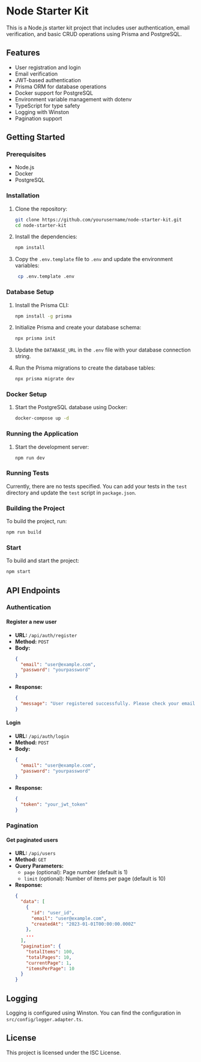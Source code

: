 # Node Starter Kit

This is a Node.js starter kit project that includes user authentication, email verification, and basic CRUD operations using Prisma and PostgreSQL.

## Features

- User registration and login
- Email verification
- JWT-based authentication
- Prisma ORM for database operations
- Docker support for PostgreSQL
- Environment variable management with dotenv
- TypeScript for type safety
- Logging with Winston
- Pagination support

## Getting Started

### Prerequisites

- Node.js
- Docker
- PostgreSQL

### Installation

1. Clone the repository:

    ```sh
    git clone https://github.com/yourusername/node-starter-kit.git
    cd node-starter-kit
    ```

2. Install the dependencies:

    ```sh
    npm install
    ```

3. Copy the `.env.template` file to `.env` and update the environment variables:

   ```sh
    cp .env.template .env
    ```

### Database Setup

1. Install the Prisma CLI:

    ```sh
    npm install -g prisma
    ```

2. Initialize Prisma and create your database schema:

    ```sh
    npx prisma init
    ```

3. Update the `DATABASE_URL` in the `.env` file with your database connection string.

4. Run the Prisma migrations to create the database tables:

    ```sh
    npx prisma migrate dev
    ```

### Docker Setup

1. Start the PostgreSQL database using Docker:

    ```sh
    docker-compose up -d
    ```

### Running the Application

1. Start the development server:

    ```sh
    npm run dev
    ```

### Running Tests

Currently, there are no tests specified. You can add your tests in the `test` directory and update the `test` script in `package.json`.

### Building the Project

To build the project, run:

```sh
npm run build
````

### Start

To build and start the project:

```sh
npm start
```

## API Endpoints

### Authentication

#### Register a new user

- **URL:** `/api/auth/register`
- **Method:** `POST`
- **Body:**
  ```json
  {
    "email": "user@example.com",
    "password": "yourpassword"
  }
  ```
- **Response:**
  ```json
  {
    "message": "User registered successfully. Please check your email to verify your account."
  }
  ```

#### Login

- **URL:** `/api/auth/login`
- **Method:** `POST`
- **Body:**
  ```json
  {
    "email": "user@example.com",
    "password": "yourpassword"
  }
  ```
- **Response:**
  ```json
  {
    "token": "your_jwt_token"
  }
  ```
### Pagination

#### Get paginated users

- **URL:** `/api/users`
- **Method:** `GET`
- **Query Parameters:**
  - `page` (optional): Page number (default is 1)
  - `limit` (optional): Number of items per page (default is 10)
- **Response:**
  ```json
  {
    "data": [
      {
        "id": "user_id",
        "email": "user@example.com",
        "createdAt": "2023-01-01T00:00:00.000Z"
      },
      ...
    ],
    "pagination": {
      "totalItems": 100,
      "totalPages": 10,
      "currentPage": 1,
      "itemsPerPage": 10
    }
  }
  ```

## Logging

Logging is configured using Winston. You can find the configuration in `src/config/logger.adapter.ts`.

## License

This project is licensed under the ISC License.

